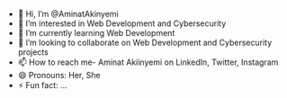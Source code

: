 - 👋 Hi, I’m @AminatAkinyemi
- 👀 I’m interested in Web Development and Cybersecurity
- 🌱 I’m currently learning Web Development
- 💞️ I’m looking to collaborate on Web Development and Cybersecurity projects
- 📫 How to reach me- Aminat Akiinyemi on LinkedIn, Twitter, Instagram
- 😄 Pronouns: Her, She
- ⚡ Fun fact: ...

<!---
AminatAkinyemi/AminatAkinyemi is a ✨ special ✨ repository because its `README.md` (this file) appears on your GitHub profile.
You can click the Preview link to take a look at your changes.
--->

